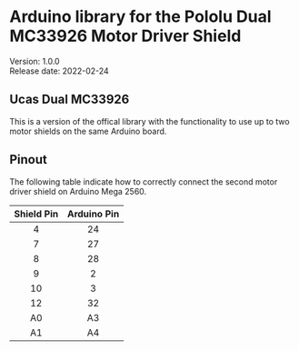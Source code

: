 # Arduino library for the Pololu Dual MC33926 Motor Driver Shield

Version: 1.0.0 <br>
Release date: 2022-02-24 <br>


## Ucas Dual MC33926
This is a version of the offical library with the functionality to use up to two motor shields on the same Arduino board.

## Pinout

The following table indicate how to correctly connect the second motor driver shield on Arduino Mega 2560.


| Shield Pin | Arduino Pin |
|:----------:|:-----------:|
|     4      |     24      |
|     7      |     27      |
|     8      |     28      |
|     9      |      2      |
|     10     |      3      |
|     12     |     32      |
|     A0     |     A3      |
|     A1     |     A4      |



